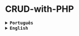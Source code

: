# CRUD-with-PHP
<details><summary><b><kbd>Português</kbd></b></summary>

<b>CRUD simples para uma tabela de funcionários</b>

<p>Um CRUD usando JS, PHP e MySql no back-end, HTML+CSS e JS no front-end. Projeto simples criado apenas para estudo da linguagem PHP.</p>

<b>Linguagens e ferramentas:</b><br>
<img height="26" title="VB.NET" alt="VB.NET" src="https://icongr.am/devicon/dot-net-original-wordmark.svg?size=128&color=currentColor">

</details>
<details><summary><b><kbd>English</kbd></b></summary>

<b>Simple CRUD for a table of Employees</b>

<p>A CRUD using JS, PHP and MySql on back-end, HTML+CSS and JS on front-end. Simple project make only for learning of language PHP</p>

<b>Languages and Tools:</b><br>
<img height="26" title="VB.NET" alt="VB.NET" src="https://icongr.am/devicon/dot-net-original-wordmark.svg?size=128&color=currentColor">

</details>
